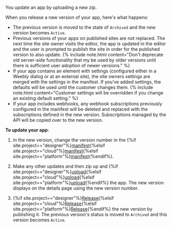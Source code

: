 You update an app by uploading a new zip.

When you release a new version of your app, here's what happens:
* The previous version is moved to the state of `Archived` and the new version becomes `Active`.
* Previous versions of your apps on published sites are not replaced. The next time the site owner visits the editor, the app is updated in the editor and the user is prompted to publish the site in order for the published version to also update.
    {% include note.html content="Don't deprecate old server-side functionality that my be used by older versions until there is sufficient user adoption of newer versions." %}
* If your app contains an element with settings (configured either in a Weebly dialog or at an external site), the site owners settings are merged with the settings in the manifest. If you've added settings, the defaults will be used until the customer changes them.
    {% include note.html content="Customer settings will be overridden if you change an existing default setting." %}
* If your app includes webhooks,<!--todo: add links--> any webhook subscriptions previously configured in the manifest will be deleted and replaced with the subscriptions defined in the new version. Subscriptions managed by the API will be copied over to the new version.


**To update your app**:
1. In the new version, change the version number in the {%if site.project=="designer"%}[manifest](ds_apps_manifest.html){%elsif site.project=="cloud"%}[manifest](cl_apps_manifest.html){%elsif site.project=="platform"%}[manifest](pf_apps_manifest.html){%endif%}.

2. Make any other updates and then zip up and {%if site.project=="designer"%}[upload](ds_apps_element_upload.html){%elsif site.project=="cloud"%}[upload](cl_apps_element_upload.html){%elsif site.project=="platform"%}[upload](pf_apps_element_upload.html){%endif%} the app.
    The new version displays on the details page using the new version number.
3. {%if site.project=="designer"%}[Release](ds_apps_element_release.html){%elsif site.project=="cloud"%}[Release](cl_apps_element_release.html){%elsif site.project=="platform"%}[Release](pf_apps_element_release.html){%endif%} the new version by publishing it. The previous version's status is moved to `Archived` and this version becomes `Active`.
